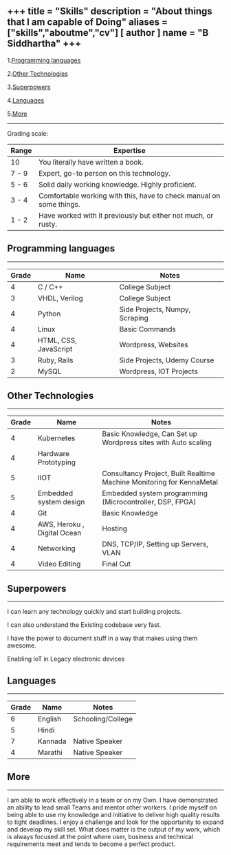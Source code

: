 +++
title = "Skills"
description = "About things that I am capable of Doing"
aliases = ["skills","aboutme","cv"]
[ author ]
  name = "B Siddhartha"
+++
------------------------------------------

1.[Programming languages](#programming)

2.[Other Technologies ](#other)

3.[Superpowers](#superpower)

4.[Languages](#languages)

5.[More](#more)

------------------------------------------
Grading scale:


Range| Expertise
-------------|--------
10	    |You literally have written a book.
7 - 9	|Expert, go-to person on this technology.
5 - 6	|Solid daily working knowledge. Highly proficient.
3 - 4	|Comfortable working with this, have to check manual on some things.
1 - 2	|Have worked with it previously but either not much, or rusty.


## <a name="programming"></a> Programming languages
------------------------------------------
Grade |	Name |	Notes
------- |----- |--------------
4 |	C / C++ | College Subject
3 |	VHDL, Verilog	 | College Subject
4 |	Python |	Side Projects, Numpy, Scraping
4 |	Linux	 | Basic Commands
4 |	HTML, CSS, JavaScript	 |  Wordpress, Websites
3 |	Ruby, Rails	 | Side Projects, Udemy Course
2 |	MySQL	 |  Wordpress, IOT Projects

## <a name="other"></a> Other Technologies 
------------------------------------------
Grade |	Name |	Notes
------- |----- |--------------
4 | Kubernetes | Basic Knowledge, Can Set up Wordpress sites with Auto scaling
4 | Hardware Prototyping | 
5 |	IIOT	 | Consultancy Project, Built Realtime Machine Monitoring for KennaMetal
5 | Embedded system design | Embedded system programming (Microcontroller, DSP, FPGA)
4 |	Git |	Basic Knowledge
4 |	AWS, Heroku	, Digital Ocean	 | Hosting
4 |	Networking	 |  DNS, TCP/IP, Setting up Servers, VLAN
4 | Video Editing | Final Cut

## <a name="superpower"></a>Superpowers
-----------------------


I can learn any technology quickly and start building projects.

I can also understand the Existing codebase very fast. 

I have the power to document stuff in a way that makes using them awesome.

Enabling IoT in Legacy electronic devices



## <a name="languages"></a>Languages
-----------------------
Grade |	Name |	Notes
------- |----- |--------------
6 | English | Schooling/College
5 | Hindi | 
7 | Kannada |  Native Speaker
4 | Marathi | Native Speaker


## <a name="more"></a>More 
-----------------------
I am able to work effectively in a team or on my Own. I have demonstrated an ability to lead small Teams and mentor other workers. I pride myself on being able to use my knowledge and initiative to deliver high quality results to tight deadlines. I enjoy a challenge and look for the opportunity to expand and develop my skill set.
What does matter is the output of my work, which is always focused at the point where user, business and technical requirements meet and tends to become a perfect product.


